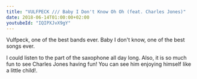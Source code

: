 ```yaml
---
title: "VULFPECK /// Baby I Don't Know Oh Oh (feat. Charles Jones)"
date: 2018-06-14T01:00:00+02:00
youtubeId: "IQIPXJvX9gY"
---
```


Vulfpeck, one of the best bands ever. Baby I don't know, one of the best songs ever.

I could listen to the part of the saxophone all day long. Also, it is so much fun to see
Charles Jones having fun! You can see him enjoying himself like a little child!.
